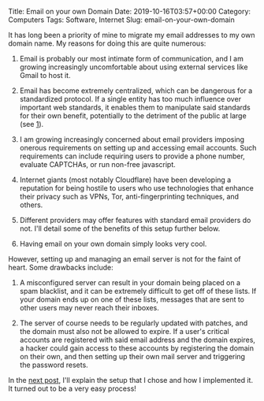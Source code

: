 Title: Email on your own Domain
Date: 2019-10-16T03:57+00:00
Category: Computers
Tags: Software, Internet
Slug: email-on-your-own-domain

It has long been a priority of mine to migrate my email addresses to my own
domain name. My reasons for doing this are quite numerous:

1.  Email is probably our most intimate form of communication, and I am
    growing increasingly uncomfortable about using external services like
    Gmail to host it.

2.  Email has become extremely centralized, which can be dangerous for a
    standardized protocol. If a single entity has too much influence over
    important web standards, it enables them to manipulate said standards for
    their own benefit, potentially to the detriment of the public at large
    (see [1]).

3.  I am growing increasingly concerned about email providers imposing onerous
    requirements on setting up and accessing email accounts. Such requirements
    can include requiring users to provide a phone number, evaluate CAPTCHAs,
    or run non-free javascript.

4.  Internet giants (most notably Cloudflare) have been developing a
    reputation for being hostile to users who use technologies that enhance
    their privacy such as VPNs, Tor, anti-fingerprinting techniques, and
    others.

5.  Different providers may offer features with standard email providers do
    not. I'll detail some of the benefits of this setup further below.

6.  Having email on your own domain simply looks very cool.

However, setting up and managing an email server is not for the faint of
heart. Some drawbacks include:

1.  A misconfigured server can result in your domain being placed on a spam
    blacklist, and it can be extremely difficult to get off of these lists. If
    your domain ends up on one of these lists, messages that are sent to other
    users may never reach their inboxes.

2.  The server of course needs to be regularly updated with patches, and the
    domain must also not be allowed to expire. If a user's critical accounts
    are registered with said email address and the domain expires, a hacker
    could gain access to these accounts by registering the domain on their
    own, and then setting up their own mail server and triggering the password
    resets.

In the [next post][2], I'll explain the setup that I chose and how I implemented
it. It turned out to be a very easy process!

[1]: https://en.wikipedia.org/wiki/Embrace_extend_extinguish
[2]: email-with-gandi.html
